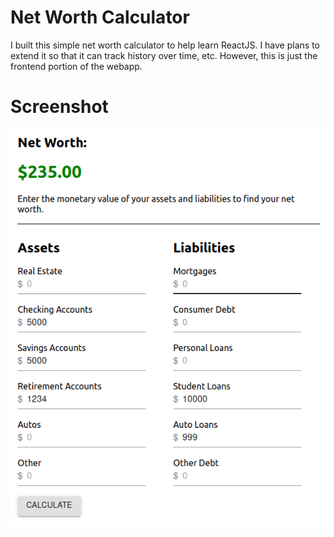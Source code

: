 # Net Worth Calculator 

I built this simple net worth calculator to help learn ReactJS. 
I have plans to extend it so that it can track history over time, etc. 
However, this is just the frontend portion of the webapp. 

# Screenshot

![Screenshot of the calculator](https://github.com/jomccr/net-worth-calculator/blob/main/screenshot.png)

